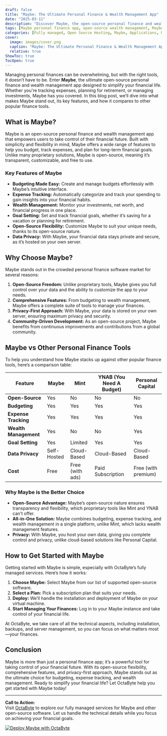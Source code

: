 ```yaml
---
draft: false
title: "Maybe: The Ultimate Personal Finance & Wealth Management App"
date: "2025-03-11"
description: "Discover Maybe, the open-source personal finance and wealth management app that simplifies budgeting, tracking, and financial planning. Learn how Maybe compares to other tools and why it’s the perfect choice for managing your money effectively."
tags: [Maybe personal finance app, open-source wealth management, Maybe vs other finance tools, budgeting software, financial planning app, Maybe features, open-source finance tools, Maybe comparison, personal finance software, wealth management app]
categories: [Fully managed, Open Source Hosting, Maybe, Applications, Others]
cover:
  image: images/cover.png
  caption: "Maybe: The Ultimate Personal Finance & Wealth Management App"
  relative: true
ShowToc: true
TocOpen: true
---
```



Managing personal finances can be overwhelming, but with the right tools, it doesn’t have to be. Enter **Maybe**, the ultimate open-source personal finance and wealth management app designed to simplify your financial life. Whether you're tracking expenses, planning for retirement, or managing investments, Maybe has you covered. In this blog post, we’ll dive into what makes Maybe stand out, its key features, and how it compares to other popular finance tools.

## What is Maybe?

Maybe is an open-source personal finance and wealth management app that empowers users to take control of their financial future. Built with simplicity and flexibility in mind, Maybe offers a wide range of features to help you budget, track expenses, and plan for long-term financial goals. Unlike many proprietary solutions, Maybe is open-source, meaning it’s transparent, customizable, and free to use.

### Key Features of Maybe

- **Budgeting Made Easy:** Create and manage budgets effortlessly with Maybe’s intuitive interface.
- **Expense Tracking:** Automatically categorize and track your spending to gain insights into your financial habits.
- **Wealth Management:** Monitor your investments, net worth, and financial progress in one place.
- **Goal Setting:** Set and track financial goals, whether it’s saving for a vacation or planning for retirement.
- **Open-Source Flexibility:** Customize Maybe to suit your unique needs, thanks to its open-source nature.
- **Data Privacy:** With Maybe, your financial data stays private and secure, as it’s hosted on your own server.

## Why Choose Maybe?

Maybe stands out in the crowded personal finance software market for several reasons:

1. **Open-Source Freedom:** Unlike proprietary tools, Maybe gives you full control over your data and the ability to customize the app to your needs.
2. **Comprehensive Features:** From budgeting to wealth management, Maybe offers a complete suite of tools to manage your finances.
3. **Privacy-First Approach:** With Maybe, your data is stored on your own server, ensuring maximum privacy and security.
4. **Community-Driven Development:** As an open-source project, Maybe benefits from continuous improvements and contributions from a global community.

## Maybe vs Other Personal Finance Tools

To help you understand how Maybe stacks up against other popular finance tools, here’s a comparison table:

| Feature                | Maybe                | Mint                 | YNAB (You Need A Budget) | Personal Capital       |
|------------------------|----------------------|----------------------|--------------------------|------------------------|
| **Open-Source**        | Yes                  | No                   | No                       | No                     |
| **Budgeting**          | Yes                  | Yes                  | Yes                      | Yes                    |
| **Expense Tracking**   | Yes                  | Yes                  | Yes                      | Yes                    |
| **Wealth Management**  | Yes                  | No                   | No                       | Yes                    |
| **Goal Setting**       | Yes                  | Limited              | Yes                      | Yes                    |
| **Data Privacy**       | Self-Hosted          | Cloud-Based          | Cloud-Based              | Cloud-Based            |
| **Cost**               | Free                 | Free (with ads)      | Paid Subscription        | Free (with premium)    |

### Why Maybe is the Better Choice

- **Open-Source Advantage:** Maybe’s open-source nature ensures transparency and flexibility, which proprietary tools like Mint and YNAB can’t offer.
- **All-in-One Solution:** Maybe combines budgeting, expense tracking, and wealth management in a single platform, unlike Mint, which lacks wealth management features.
- **Privacy:** With Maybe, you host your own data, giving you complete control and privacy, unlike cloud-based solutions like Personal Capital.

## How to Get Started with Maybe

Getting started with Maybe is simple, especially with OctaByte’s fully managed services. Here’s how it works:

1. **Choose Maybe:** Select Maybe from our list of supported open-source software.
2. **Select a Plan:** Pick a subscription plan that suits your needs.
3. **Deploy:** We’ll handle the installation and deployment of Maybe on your virtual machine.
4. **Start Managing Your Finances:** Log in to your Maybe instance and take control of your financial life.

At OctaByte, we take care of all the technical aspects, including installation, backups, and server management, so you can focus on what matters most—your finances.

## Conclusion

Maybe is more than just a personal finance app; it’s a powerful tool for taking control of your financial future. With its open-source flexibility, comprehensive features, and privacy-first approach, Maybe stands out as the ultimate choice for budgeting, expense tracking, and wealth management. Ready to simplify your financial life? Let OctaByte help you get started with Maybe today!

---

**Call to Action:**  
Visit [OctaByte](https://octabyte.io) to explore our fully managed services for Maybe and other open-source software. Let us handle the technical details while you focus on achieving your financial goals.

[![Deploy Maybe with OctaByte](/images/deploy-on-octabyte.png)](https://octabyte.io/fully-managed-open-source-services/applications/others/maybe)
